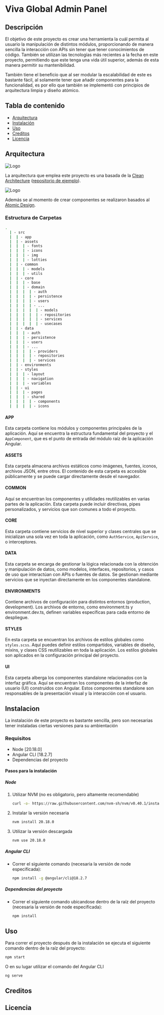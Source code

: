 # Viva Global Admin Panel

## Descripción

El objetivo de este proyecto es crear una herramienta la cuál permita al usuario la manipulación de distintos módulos, proporcionando de manera sencilla la interacción con APIs sin tener que tener conocimientos de código. También se utilizan las tecnologías más recientes a la fecha en este proyecto, permitiendo que este tenga una vida útil superior, además de esta manera permitir su mantenibilidad.

También tiene el beneficio que al ser modular la escalabilidad de este es bastante fácil, al solamente tener que añadir componentes para la funcionalidad, es por ello que también se implementó con principios de arquitectura limpia y diseño atómico.

## Tabla de contenido

- [Arquitectura](#arquitectura)
- [Instalación](#instalacion)
- [Uso](#uso)
- [Creditos](#creditos)
- [Licencia](#licencia)

## Arquitectura

![Logo](https://programmingideaswithjake.files.wordpress.com/2022/12/untitled.png)

La arquitectura que emplea este proyecto es una basada de la [Clean Architecture](https://medium.com/profusion-engineering/clean-architecture-a-practical-approach-cfc86ceac994) ([repositorio de ejemplo](https://gitlab.com/taager-com/examples/-/tree/main/clean-architecture-angular)).

![Logo](https://www.ngserve.io/content/images/size/w2000/2024/05/xatomic-design-product-1024x604.jpg.pagespeed.ic.imHmsDQ4HL.webp)

Además se al momento de crear componentes se realizaron basados al [Atomic Design](https://www.auberginesolutions.com/blog/how-to-use-angular-and-atomic-design-to-create-web-applications-a-guide-for-new-developers/).

### Estructura de Carpetas

```sh
.
  | - src
  |  | - app
  |  | - assets
  |  |  | - fonts
  |  |  | - icons
  |  |  | - img
  |  |  | - lotties
  |  | - common
  |  |  | - models
  |  |  | - utils
  |  | - core
  |  |  | - base
  |  |  | - domain
  |  |  |  | - auth
  |  |  |  | - persistence
  |  |  |  | - users
  |  |  |  | - ...
  |  |  |  |  | - models
  |  |  |  |  | - repositories
  |  |  |  |  | - services
  |  |  |  |  | - usecases
  |  | - data
  |  |  | - auth
  |  |  | - persistence
  |  |  | - users
  |  |  | - ...
  |  |  |  | - providers
  |  |  |  | - repositories
  |  |  |  | - services
  |  | - environments
  |  | - styles
  |  |  | - layout
  |  |  | - navigation
  |  |  | - variables
  |  | - ui
  |  |  | - pages
  |  |  | - shared
  |  |  |  | - components
  |  |  |  | - icons
```

#### APP

Esta carpeta contiene los módulos y componentes principales de la aplicación. Aquí se encuentra la estructura fundamental del proyecto y el `AppComponent`, que es el punto de entrada del módulo raíz de la aplicación Angular.

#### ASSETS

Esta carpeta almacena archivos estáticos como imágenes, fuentes, iconos, archivos JSON, entre otros. El contenido de esta carpeta es accesible públicamente y se puede cargar directamente desde el navegador.

#### COMMON

Aquí se encuentran los componentes y utilidades reutilizables en varias partes de la aplicación. Esta carpeta puede incluir directivas, pipes personalizados, y servicios que son comunes a todo el proyecto.

#### CORE

Esta carpeta contiene servicios de nivel superior y clases centrales que se inicializan una sola vez en toda la aplicación, como `AuthService`, `ApiService`, o interceptores.

#### DATA

Esta carpeta se encarga de gestionar la lógica relacionada con la obtención y manipulación de datos, como modelos, interfaces, repositorios, y casos de uso que interactúan con APIs o fuentes de datos. Se gestionan mediante servicios que se inyectan directamente en los componentes standalone.

#### ENVIRONMENTS

Contiene archivos de configuración para distintos entornos (production, development). Los archivos de entorno, como environment.ts y environment.dev.ts, definen variables específicas para cada entorno de despliegue.

#### STYLES

En esta carpeta se encuentran los archivos de estilos globales como `styles.scss`. Aquí puedes definir estilos compartidos, variables de diseño, mixins, y clases CSS reutilizables en toda la aplicación. Los estilos globales son aplicados en la configuración principal del proyecto.

#### UI

Esta carpeta alberga los componentes standalone relacionados con la interfaz gráfica. Aquí se encuentran los componentes de la interfaz de usuario (UI) construidos con Angular. Estos componentes standalone son responsables de la presentación visual y la interacción con el usuario.

## Instalacion

La instalación de este proyecto es bastante sencilla, pero son necesarias tener instaladas ciertas versiones para su ambientación

### Requisitos

- Node [20.18.0]
- Angular CLI [18.2.7]
- Dependencias del proyecto

#### Pasos para la instalación

##### Node

1. Utilizar NVM (no es obligatorio, pero altamente recomendable)

    ```sh
    curl -o- https://raw.githubusercontent.com/nvm-sh/nvm/v0.40.1/install.sh | bash
    ```

2. Instalar la versión necesaria

    ```sh
    nvm install 20.18.0
    ```

3. Utilizar la versión descargada

    ```sh
    nvm use 20.18.0
    ```

##### Angular CLI

- Correr el siguiente comando (necesaria la versión de node especificada):

    ```sh
    npm install -g @angular/cli@18.2.7
    ```

##### Dependencias del proyecto

- Correr el siguiente comando ubicandose dentro de la raíz del proyecto (necesaria la versión de node especificada):

    ```sh
    npm install
    ```

## Uso

Para correr el proyecto después de la instalación se ejecuta el siguiente comando dentro de la raíz del proyecto:

```sh
npm start
```

O en su lugar utilizar el comando del Angular CLI

```sh
ng serve
```

## Creditos

## Licencia
